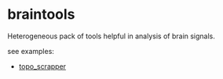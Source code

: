# braintools
Heterogeneous pack of tools helpful in analysis of brain signals.

see examples:
- [topo_scrapper](examples/topo_scrapper.md)
